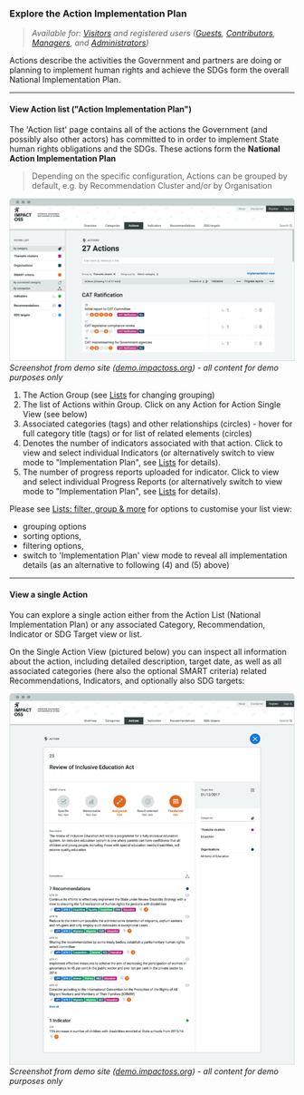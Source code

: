 ### Explore the Action Implementation Plan

> _Available for: [Visitors](/visitors/visitor.md) and registered users ([Guests](/guests/guest.md), [Contributors](/contributors/contributor.md), [Managers](/managers/manager.md), and [Administrators](/admins/admin.md))_

Actions describe the activities the Government and partners are doing or planning to implement human rights and achieve the SDGs form the overall National Implementation Plan.

---

#### View Action list ("Action Implementation Plan")

The 'Action list' page contains all of the actions the Government (and possibly also other actors) has committed to in order to implement State human rights obligations and the SDGs. These actions form the **National Action Implementation Plan**

> Depending on the specific configuration, Actions can be grouped by default, e.g. by Recommendation Cluster and/or by Organisation

![](/assets/v-actions.png)
_Screenshot from demo site ([demo.impactoss.org](https://demo.impactoss.org)) - all content for demo purposes only_

1. The Action Group (see [Lists](/visitors/lists.md) for changing grouping)
2. The list of Actions within Group. Click on any Action for Action Single View (see below)
3. Associated categories (tags) and other relationships (circles) - hover for full category title (tags) or for list of related elements (circles)
4. Denotes the number of indicators associated with that action. Click to view and select individual Indicators  (or alternatively switch to view mode to "Implementation Plan", see [Lists](/visitors/lists.md) for details).
5. The number of progress reports uploaded for indicator. Click to view and select individual Progress Reports (or alternatively switch to view mode to "Implementation Plan", see [Lists](/visitors/lists.md) for details).

Please see [Lists: filter, group & more](/visitors/lists.md) for options to customise your list view:
* grouping options
* sorting options,
* filtering options,
* switch to 'Implementation Plan' view mode to reveal all implementation details (as an alternative to following (4) and (5) above)

---

#### View a single Action

You can explore a single action either from the Action List (National Implementation Plan) or any associated Category, Recommendation, Indicator or SDG Target view or list.

On the Single Action View (pictured below) you can inspect all information about the action, including detailed description, target date, as well as all associated categories (here also the optional SMART criteria) related Recommendations, Indicators, and optionally also SDG targets:

![](/assets/v-action-single.png)
_Screenshot from demo site ([demo.impactoss.org](https://demo.impactoss.org)) - all content for demo purposes only_
